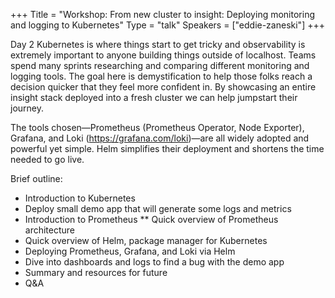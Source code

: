 +++
Title = "Workshop: From new cluster to insight: Deploying monitoring and logging to Kubernetes"
Type = "talk"
Speakers = ["eddie-zaneski"]
+++

Day 2 Kubernetes is where things start to get tricky and observability is extremely important to anyone building things outside of localhost. Teams spend many sprints researching and comparing different monitoring and logging tools. The goal here is demystification to help those folks reach a decision quicker that they feel more confident in. By showcasing an entire insight stack deployed into a fresh cluster we can help jumpstart their journey.

The tools chosen—Prometheus (Prometheus Operator, Node Exporter), Grafana, and Loki (https://grafana.com/loki)—are all widely adopted and powerful yet simple. Helm simplifies their deployment and shortens the time needed to go live.

Brief outline:

* Introduction to Kubernetes
* Deploy small demo app that will generate some logs and metrics
* Introduction to Prometheus
**     Quick overview of Prometheus architecture
* Quick overview of Helm, package manager for Kubernetes
* Deploying Prometheus, Grafana, and Loki via Helm
* Dive into dashboards and logs to find a bug with the demo app
* Summary and resources for future
* Q&A


